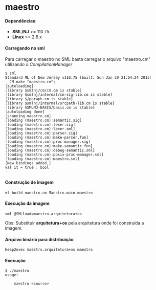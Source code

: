 maestro
=======

#### Dependências:

* **SML/NJ** >= 110.75
* **Linux** >= 2.6.x

#### Carregando no sml

Para carregar o maestro no SML basta carregar o arquivo "maestro.cm" utilizando o *CompilationManager*

    $ sml
    Standard ML of New Jersey v110.75 [built: Sun Jan 20 21:54:24 2013]
    - CM.make "maestro.cm";
    [autoloading]
    [library $smlnj/cm/cm.cm is stable]
    [library $smlnj/internal/cm-sig-lib.cm is stable]
    [library $/pgraph.cm is stable]
    [library $smlnj/internal/srcpath-lib.cm is stable]
    [library $SMLNJ-BASIS/basis.cm is stable]
    [autoloading done]
    [scanning maestro.cm]
    [loading (maestro.cm):semantic.sig]
    [loading (maestro.cm):lexer.sig]
    [loading (maestro.cm):lexer.sml]
    [loading (maestro.cm):parser.sig]
    [loading (maestro.cm):make-parser.fun]
    [loading (maestro.cm):proc-manager.sig]
    [loading (maestro.cm):make-semantic.fun]
    [loading (maestro.cm):debug-semantic.sml]
    [loading (maestro.cm):posix-proc-manager.sml]
    [loading (maestro.cm):maestro.sml]
    [New bindings added.]
    val it = true : bool
    -

#### Construção de imagem

    ml-build maestro.cm Maestro.main maestro

#### Execução da imagem

    sml @SMLload=maestro.arquitetura+os
    
Obs: Substituir **arquitetura+os** pela arquitetura onde foi construída a imagem.

#### Arquivo binário para distribuição

    heap2exec maestro.arquitetura+os maestro

#### Execução

    $ ./maestro
    usage:
        
        maestro <source>


